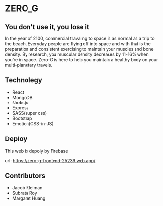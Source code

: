 # ZERO_G

## You don't use it, you lose it 

In the year of 2100, commercial travaling to space is as normal as a trip to the beach. Everyday people are flying off into space and with that is the preparation and consistent exercising to maintain your muscles and bone density. By research, you muscular density decreases by 11-16% when you’re in space. Zero-G is here to help you maintain a healthy body on your multi-planetary travels. 

## Technolegy

- React
- MongoDB
- Node.js
- Express
- SASS(super css)
- Bootstrap
- Emotion(CSS-in-JS)

## Deploy

This web is depoly by Firebase 

url: https://zero-g-frontend-25239.web.app/

## Contributors

- Jacob Kleiman
- Subrata Roy
- Margaret Huang